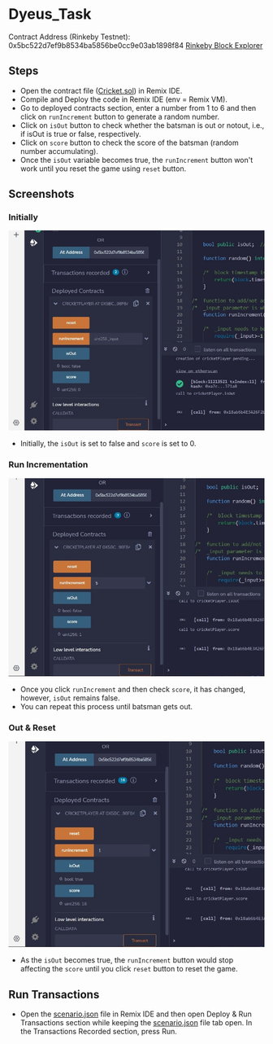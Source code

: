 # Dyeus_Task
Contract Address (Rinkeby Testnet): 0x5bc522d7ef9b8534ba5856be0cc9e03ab1898f84 [Rinkeby Block Explorer](https://rinkeby.etherscan.io)

## Steps
- Open the contract file ([Cricket.sol](https://github.com/MumukshTayal/Dyeus_Task/blob/main/Cricket.sol)) in Remix IDE.
- Compile and Deploy the code in Remix IDE (env = Remix VM).
- Go to deployed contracts section, enter a number from 1 to 6 and then click on ```runIncrement``` button to generate a random number.
- Click on ```isOut``` button to check whether the batsman is out or notout, i.e., if isOut is true or false, respectively.
- Click on ```score``` button to check the score of the batsman (random number accumulating).
- Once the ```isOut``` variable becomes true, the ```runIncrement``` button won't work until you reset the game using ```reset``` button.

## Screenshots
### Initially
![one](https://github.com/MumukshTayal/Dyeus_Task/blob/main/Screenshot%202022-08-16%20222241.jpg)
- Initially, the ```isOut``` is set to false and ```score``` is set to 0.

### Run Incrementation
![two](https://github.com/MumukshTayal/Dyeus_Task/blob/main/Screenshot%202022-08-16%20222514.jpg)
- Once you click ```runIncrement``` and then check ```score```, it has changed, however, ```isOut``` remains false.
- You can repeat this process until batsman gets out.

### Out & Reset
![three](https://github.com/MumukshTayal/Dyeus_Task/blob/main/Screenshot%202022-08-16%20223224.jpg)
- As the ```isOut``` becomes true, the ```runIncrement``` button would stop affecting the ```score``` until you click ```reset``` button to reset the game.

## Run Transactions
- Open the [scenario.json](https://github.com/MumukshTayal/Dyeus_Task/blob/main/scenario.json) file in Remix IDE and then open Deploy & Run Transactions section while keeping the [scenario.json](https://github.com/MumukshTayal/Dyeus_Task/blob/main/scenario.json) file tab open. In the Transactions Recorded section, press Run.

